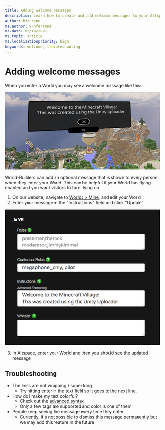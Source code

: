 ```yaml
---
title: Adding welcome messages
description: Learn how to create and add welcome messages to your AltspaceVR experiences.
author: hferrone
ms.author: v-hferrone
ms.date: 02/10/2021
ms.topic: article
ms.localizationpriority: high
keywords: welcome, troubleshooting
---
```


# Adding welcome messages

When you enter a World you may see a welcome message like this:

![New signin message for a world](images/welcome-img-01.png)

World-Builders can add an optional message that is shown to every person when they enter your World. This can be helpful if your World has flying enabled and you want visitors to turn flying on. 

1. On our website, navigate to [Worlds > Mine](https://account.altvr.com/users/sign_in), and edit your World
2. Enter your message in the "Instructions" field and click "Update"

![Editing world instructional message](images/welcome-img-02.png)

3. In Altspace, enter your World and then you should see the updated message

## Troubleshooting

* The lines are not wrapping / super long
    * Try hitting enter in the text field so it goes to the next line.
* How do I make my text colorful?
    * Check out the [advanced syntax](http://digitalnativestudios.com/textmeshpro/docs/rich-text/#color)
    * Only a few tags are supported and color is one of them
* People keep seeing the message every time they enter
    * Currently, it's not possible to dismiss this message permanently but we may add this feature in the future
